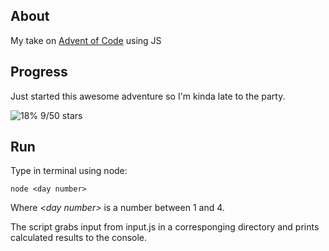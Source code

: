 ## About

My take on [Advent of Code](https://adventofcode.com/) using JS

## Progress

Just started this awesome adventure so I'm kinda late to the party.

![18%](https://progress-bar.dev/18) 9/50 stars

## Run

Type in terminal using node:

```
node <day number>
```

Where _\<day number\>_ is a number between 1 and 4.

The script grabs input from input.js in a corresponging directory and prints calculated results to the console.
